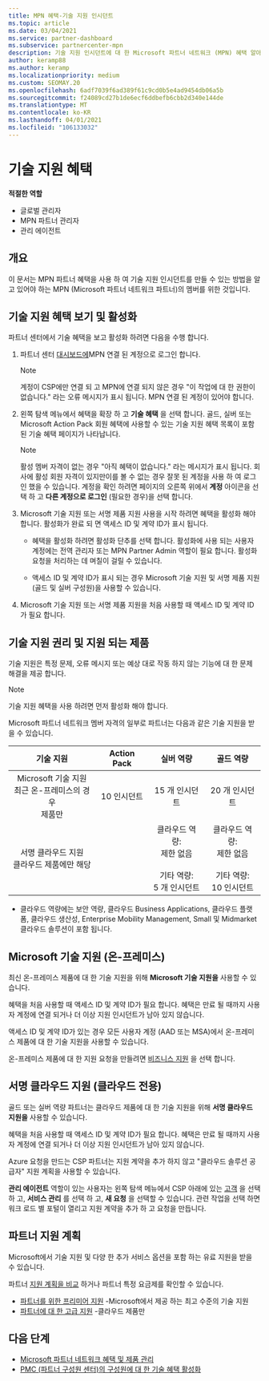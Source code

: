 ```yaml
---
title: MPN 혜택-기술 지원 인시던트
ms.topic: article
ms.date: 03/04/2021
ms.service: partner-dashboard
ms.subservice: partnercenter-mpn
description: 기술 지원 인시던트에 대 한 Microsoft 파트너 네트워크 (MPN) 혜택 알아보기
author: keramp88
ms.author: keramp
ms.localizationpriority: medium
ms.custom: SEOMAY.20
ms.openlocfilehash: 6adf7039f6ad389f61c9cd0b5e4ad9454db06a5b
ms.sourcegitcommit: f24089cd27b1de6ecf6ddbefb6cbb2d340e144de
ms.translationtype: MT
ms.contentlocale: ko-KR
ms.lasthandoff: 04/01/2021
ms.locfileid: "106133032"
---
```

# <a name="technical-support-benefits"></a>기술 지원 혜택

**적절한 역할**

- 글로벌 관리자
- MPN 파트너 관리자
- 관리 에이전트

## <a name="overview"></a>개요

이 문서는 MPN 파트너 혜택을 사용 하 여 기술 지원 인시던트를 만들 수 있는 방법을 알고 있어야 하는 MPN (Microsoft 파트너 네트워크 파트너)의 멤버를 위한 것입니다.

## <a name="view-and-activate-your-technical-support-benefits"></a>기술 지원 혜택 보기 및 활성화 

파트너 센터에서 기술 혜택을 보고 활성화 하려면 다음을 수행 합니다.

1. 파트너 센터 [대시보드에](https://partner.microsoft.com/dashboard)MPN 연결 된 계정으로 로그인 합니다. 
    > [!NOTE]
    > 계정이 CSP에만 연결 되 고 MPN에 연결 되지 않은 경우 "이 작업에 대 한 권한이 없습니다." 라는 오류 메시지가 표시 됩니다. MPN 연결 된 계정이 있어야 합니다.

2. 왼쪽 탐색 메뉴에서 혜택을 확장 하 고 **기술 혜택** 을 선택 합니다. 골드, 실버 또는 Microsoft Action Pack 회원 혜택에 사용할 수 있는 기술 지원 혜택 목록이 포함 된 기술 혜택 페이지가 나타납니다. 

    > [!NOTE]
    >활성 멤버 자격이 없는 경우 "아직 혜택이 없습니다." 라는 메시지가 표시 됩니다. 회사에 활성 회원 자격이 있지만이를 볼 수 없는 경우 잘못 된 계정을 사용 하 여 로그인 했을 수 있습니다. 계정을 확인 하려면 페이지의 오른쪽 위에서 **계정** 아이콘을 선택 하 고 **다른 계정으로 로그인** (필요한 경우)을 선택 합니다.

3. Microsoft 기술 지원 또는 서명 제품 지원 사용을 시작 하려면 혜택을 활성화 해야 합니다. 활성화가 완료 되 면 액세스 ID 및 계약 ID가 표시 됩니다. 

    -   혜택을 활성화 하려면 활성화 단추를 선택 합니다. 활성화에 사용 되는 사용자 계정에는 전역 관리자 또는 MPN Partner Admin 역할이 필요 합니다. 활성화 요청을 처리하는 데 며칠이 걸릴 수 있습니다. 

    - 액세스 ID 및 계약 ID가 표시 되는 경우 Microsoft 기술 지원 및 서명 제품 지원 (골드 및 실버 구성원)을 사용할 수 있습니다. 

 4. Microsoft 기술 지원 또는 서명 제품 지원을 처음 사용할 때 액세스 ID 및 계약 ID가 필요 합니다.  

## <a name="technical-support-entitlement-and-supported-products"></a>기술 지원 권리 및 지원 되는 제품

기술 지원은 특정 문제, 오류 메시지 또는 예상 대로 작동 하지 않는 기능에 대 한 문제 해결을 제공 합니다.

> [!NOTE]
> 기술 지원 혜택을 사용 하려면 먼저 활성화 해야 합니다. 

Microsoft 파트너 네트워크 멤버 자격의 일부로 파트너는 다음과 같은 기술 지원을 받을 수 있습니다.


| 기술 지원 |  Action Pack | 실버 역량 | 골드 역량 |
|:---:|:---:|:---:|:---:|
| Microsoft 기술 지원<br>최근 온-프레미스의 경우 <br>제품만 | 10 인시던트 | 15 개 인시던트  | 20 개 인시던트 |
| 서명 클라우드 지원<br>클라우드 제품에만 해당 |  | 클라우드 역량:<br>제한 없음<br><br>기타 역량:<br>5 개 인시던트  | 클라우드 역량:<br>제한 없음<br>          <br>기타 역량:<br>10 인시던트  |

* 클라우드 역량에는 보안 역량, 클라우드 Business Applications, 클라우드 플랫폼, 클라우드 생산성, Enterprise Mobility Management, Small 및 Midmarket 클라우드 솔루션이 포함 됩니다.

## <a name="microsoft-product-support-on-premises"></a>Microsoft 기술 지원 (온-프레미스)

최신 온-프레미스 제품에 대 한 기술 지원을 위해  **Microsoft 기술 지원을** 사용할 수 있습니다. 

혜택을 처음 사용할 때 액세스 ID 및 계약 ID가 필요 합니다. 혜택은 만료 될 때까지 사용자 계정에 연결 되거나 더 이상 지원 인시던트가 남아 있지 않습니다.

액세스 ID 및 계약 ID가 있는 경우 모든 사용자 계정 (AAD 또는 MSA)에서 온-프레미스 제품에 대 한 기술 지원을 사용할 수 있습니다.

온-프레미스 제품에 대 한 지원 요청을 만들려면 [비즈니스 지원](https://support.serviceshub.microsoft.com/supportforbusiness/create) 을 선택 합니다.

## <a name="signature-cloud-support-cloud-only"></a>서명 클라우드 지원 (클라우드 전용)

골드 또는 실버 역량 파트너는 클라우드 제품에 대 한 기술 지원을 위해 **서명 클라우드 지원을** 사용할 수 있습니다. 

혜택을 처음 사용할 때 액세스 ID 및 계약 ID가 필요 합니다. 혜택은 만료 될 때까지 사용자 계정에 연결 되거나 더 이상 지원 인시던트가 남아 있지 않습니다.

Azure 요청을 만드는 CSP 파트너는 지원 계약을 추가 하지 않고 "클라우드 솔루션 공급자" 지원 계획을 사용할 수 있습니다.

**관리 에이전트** 역할이 있는 사용자는 왼쪽 탐색 메뉴에서 CSP 아래에 있는 [고객](https://partner.microsoft.com/commerce/customers/list) 을 선택 하 고, **서비스 관리** 를 선택 하 고, **새 요청** 을 선택할 수 있습니다.  관련 작업을 선택 하면 워크 로드 별 포털이 열리고 지원 계약을 추가 하 고 요청을 만듭니다.

## <a name="partner-support-plans"></a>파트너 지원 계획

Microsoft에서 기술 지원 및 다양 한 추가 서비스 옵션을 포함 하는 유료 지원을 받을 수 있습니다. 

파트너 [지원 계획을 비교](https://partner.microsoft.com/support/partnersupport) 하거나 파트너 특정 요금제를 확인할 수 있습니다.

- [파트너를 위한 프리미어 지원](https://partner.microsoft.com/support/microsoft-services-premier-support) -Microsoft에서 제공 하는 최고 수준의 기술 지원
- [파트너에 대 한 고급 지원](https://partner.microsoft.com/support/advanced-cloud-support) -클라우드 제품만


## <a name="next-steps"></a>다음 단계

- [Microsoft 파트너 네트워크 혜택 및 제품 관리](manage-your-partner-network-benefits.md)
- [PMC (파트너 구성원 센터)의 구성원에 대 한 기술 혜택 활성화](partner-membership-center-tech-benefits-activate.md)
